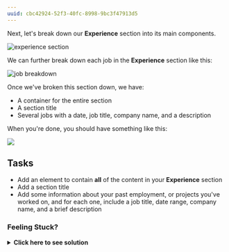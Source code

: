 ```yaml
---
uuid: cbc42924-52f3-40fc-8998-9bc3f47913d5
---
```


Next, let's break down our **Experience** section into its main components.

![experience section](https://cl.ly/1K1V2x3E1v2B/[c5b8983f62e430b17bc2571ddef73e82]_Image%202017-10-25%20at%207.38.23%20PM.png)

We can further break down each job in the **Experience** section like this:

![job breakdown](https://cl.ly/1H0X0M2W0O1S/[06cc939821de5af2c57ac1c8b6273bbf]_Image%202017-12-19%20at%201.17.00%20PM.png)


Once we've broken this section down, we have:

- A container for the entire section
- A section title
- Several jobs with a date, job title, company name, and a description

When you're done, you should have something like this:

![](https://cl.ly/210Y3K191N1Y/Image%202017-12-19%20at%201.30.07%20PM.png)

## Tasks

- Add an element to contain **all** of the content in your **Experience** section
- Add a section title
- Add some information about your past employment, or projects you've worked on, and for each one, include a job title, date range, company name, and a brief description

### Feeling Stuck? 

<details>
  <summary><strong>Click here to see solution</strong></summary>
  Verify that your About Section structure looks similar to the following:

  ```html
    <section>
      <h2>Experience</h2>
      <div>
          <div>
              <h5>2014-2016</h5>
              <h6>Marketing Intern</h6>
          </div>
          <div>
              <h4>Company Co.</h4>
              <p>Lorem ipsum dolor sit amet, consectetur adipiscing elit. Integer eu justo ac ex consequat.Testing something here. More sentences, lalalalalalalalalalalal</p>
          </div>
      </div>
      <div>
          <div>
              <h5>2014-2016</h5>
              <h6>Marketing Intern</h6>
          </div>
          <div>
              <h4>Company Co.</h4>
              <p>Lorem ipsum dolor sit amet, consectetur adipiscing elit. Integer eu justo ac ex consequat eleifend.</p>
          </div>
      </div>
    </section>
  ```
</details>